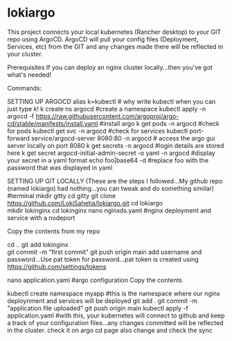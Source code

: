 # lokiargo
This project connects your local kubernetes (Rancher desktop) to your GIT repo using ArgoCD.
ArgoCD will pull your config files (Deployment, Services, etc) from the GIT and any changes made there will be reflected in your cluster.

Prerequisites 
If you can deploy an nginx cluster locally...then you've got what's needed!

Commands:

SETTING UP ARGOCD
alias k=kubectl # why write kubectl when you can just type k!
k create ns argocd #create a namespace
kubectl apply -n argocd -f https://raw.githubusercontent.com/argoproj/argo-cd/stable/manifests/install.yaml #install argo
k get pods -n argocd #check for pods
kubectl get svc -n argocd #check for services
kubectl port-forward service/argocd-server 8080:80 -n argocd # access the argo gui server locally on port 8080
k get secrets -n argocd #login details are stored here
k get secret argocd-initial-admin-secret -o yaml -n argocd #display your secret in a yaml format
echo foo|base64 -d  #replace foo with the password that was displayed in yaml


SETTING UP GIT LOCALLY (These are the steps I followed...My github repo (named lokiargo) had nothing...you can tweak and do something similar)
#terminal
mkdir gitty 
cd gitty
git clone https://github.com/LokiSahetia/lokiargo.git
cd lokiargo   
mkdir lokinginx
cd lokinginx
nano nginxds.yaml #nginx deployment and service with a nodeport

Copy the contents from my repo


cd ..
git add lokinginx  
git commit -m "first commit" 
git push origin main
add username and password…Use pat token for password…pat token is created using
https://github.com/settings/tokens


nano application.yaml #argo configuration
Copy the contents

kubectl create namespace myapp #this is the namespace where our nginx deploynment and services will be deployed
git add .
git commit -m "application file uploaded"
git push origin main 
kubectl apply -f application.yaml #with this, your kubernetes will connect to github and keep a track of your configuration files...any changes committed will be reflected in the cluster.
check it on argo cd page 
also change and check the sync
